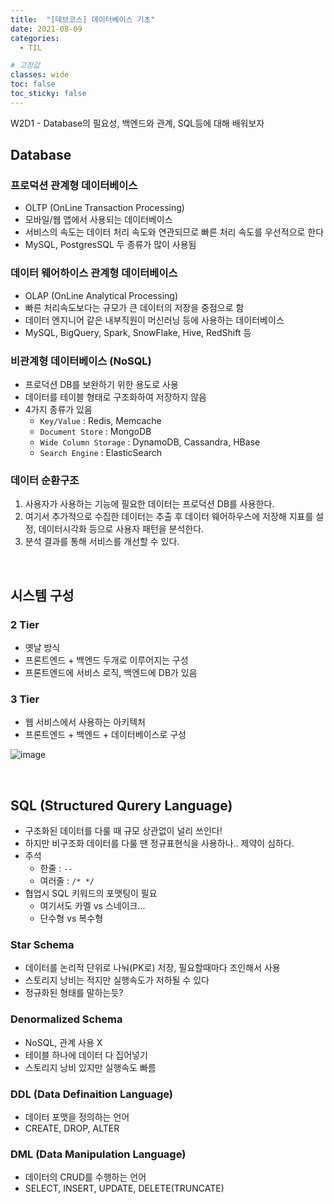 ```yaml
---
title:  "[데브코스] 데이터베이스 기초"
date: 2021-08-09
categories: 
  - TIL

# 고정값
classes: wide
toc: false
toc_sticky: false
---
```


W2D1 - Database의 필요성, 백엔드와 관계, SQL등에 대해 배워보자

## Database

### 프로덕션 관계형 데이터베이스

- OLTP (OnLine Transaction Processing)
- 모바일/웹 앱에서 사용되는 데이터베이스
- 서비스의 속도는 데이터 처리 속도와 연관되므로 빠른 처리 속도를 우선적으로 한다
- MySQL, PostgresSQL 두 종류가 많이 사용됨

### 데이터 웨어하이스 관계형 데이터베이스

- OLAP (OnLine Analytical Processing)
- 빠른 처리속도보다는 규모가 큰 데이터의 저장을 중점으로 함
- 데이터 엔지니어 같은 내부직원이 머신러닝 등에 사용하는 데이터베이스
- MySQL, BigQuery, Spark, SnowFlake, Hive, RedShift 등

### 비관계형 데이터베이스 (NoSQL)

- 프로덕션 DB를 보완하기 위한 용도로 사용
- 데이터를 테이블 형태로 구조화하여 저장하지 않음
- 4가지 종류가 있음
  - `Key/Value` : Redis, Memcache
  - `Document Store` : MongoDB
  - `Wide Column Storage` : DynamoDB, Cassandra, HBase
  - `Search Engine` : ElasticSearch

### 데이터 순환구조

1. 사용자가 사용하는 기능에 필요한 데이터는 프로덕션 DB를 사용한다.
2. 여기서 추가적으로 수집한 데이터는 추출 후 데이터 웨어하우스에 저장해 지표를 설정, 데이터시각화 등으로 사용자 패턴을 분석한다.
3. 분석 결과를 통해 서비스를 개선할 수 있다.

<br>

## 시스템 구성

### 2 Tier

- 옛날 방식
- 프론트엔드 + 백엔드 두개로 이루어지는 구성
- 프론트엔드에 서비스 로직, 백엔드에 DB가 있음

### 3 Tier

- 웹 서비스에서 사용하는 아키텍처
- 프론트엔드 + 백엔드 + 데이터베이스로 구성

![image](https://user-images.githubusercontent.com/71180414/142762987-0603331c-4e83-4a1d-9467-4902f1ec2379.png)

<br>

## SQL (Structured Qurery Language)

- 구조화된 데이터를 다룰 때 규모 상관없이 널리 쓰인다!
- 하지만 비구조화 데이터를 다룰 땐 정규표현식을 사용하나.. 제약이 심하다.
- 주석
  - 한줄 : `--`
  - 여러줄 : `/* */`
- 협업시 SQL 키워드의 포맷팅이 필요 
  - 여기서도 카멜 vs 스네이크...
  - 단수형 vs 복수형

### Star Schema

- 데이터를 논리적 단위로 나눠(PK로) 저장, 필요할때마다 조인해서 사용
- 스토리지 낭비는 적지만 실행속도가 저하될 수 있다
- 정규화된 형태를 말하는듯?

### Denormalized Schema

- NoSQL, 관계 사용 X
- 테이블 하나에 데이터 다 집어넣기
- 스토리지 낭비 있지만 실행속도 빠름

### DDL (Data Definaition Language)

- 데이터 포맷을 정의하는 언어
- CREATE, DROP, ALTER

### DML (Data Manipulation Language)

- 데이터의 CRUD를 수행하는 언어
- SELECT, INSERT, UPDATE, DELETE(TRUNCATE)